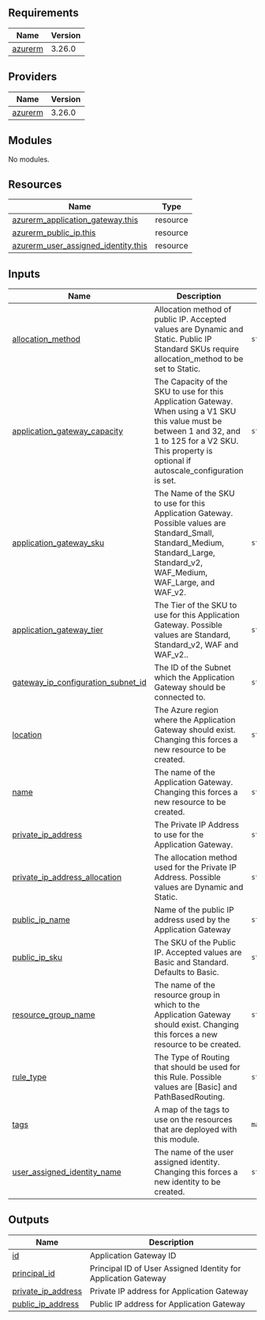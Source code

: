 <!-- BEGIN_TF_DOCS -->
## Requirements

| Name | Version |
|------|---------|
| <a name="requirement_azurerm"></a> [azurerm](#requirement\_azurerm) | 3.26.0 |

## Providers

| Name | Version |
|------|---------|
| <a name="provider_azurerm"></a> [azurerm](#provider\_azurerm) | 3.26.0 |

## Modules

No modules.

## Resources

| Name | Type |
|------|------|
| [azurerm_application_gateway.this](https://registry.terraform.io/providers/hashicorp/azurerm/3.26.0/docs/resources/application_gateway) | resource |
| [azurerm_public_ip.this](https://registry.terraform.io/providers/hashicorp/azurerm/3.26.0/docs/resources/public_ip) | resource |
| [azurerm_user_assigned_identity.this](https://registry.terraform.io/providers/hashicorp/azurerm/3.26.0/docs/resources/user_assigned_identity) | resource |

## Inputs

| Name | Description | Type | Default | Required |
|------|-------------|------|---------|:--------:|
| <a name="input_allocation_method"></a> [allocation\_method](#input\_allocation\_method) | Allocation method of public IP. Accepted values are Dynamic and Static. Public IP Standard SKUs require allocation\_method to be set to Static. | `string` | n/a | yes |
| <a name="input_application_gateway_capacity"></a> [application\_gateway\_capacity](#input\_application\_gateway\_capacity) | The Capacity of the SKU to use for this Application Gateway. When using a V1 SKU this value must be between 1 and 32, and 1 to 125 for a V2 SKU. This property is optional if autoscale\_configuration is set. | `string` | n/a | yes |
| <a name="input_application_gateway_sku"></a> [application\_gateway\_sku](#input\_application\_gateway\_sku) | The Name of the SKU to use for this Application Gateway. Possible values are Standard\_Small, Standard\_Medium, Standard\_Large, Standard\_v2, WAF\_Medium, WAF\_Large, and WAF\_v2. | `string` | n/a | yes |
| <a name="input_application_gateway_tier"></a> [application\_gateway\_tier](#input\_application\_gateway\_tier) | The Tier of the SKU to use for this Application Gateway. Possible values are Standard, Standard\_v2, WAF and WAF\_v2.. | `string` | n/a | yes |
| <a name="input_gateway_ip_configuration_subnet_id"></a> [gateway\_ip\_configuration\_subnet\_id](#input\_gateway\_ip\_configuration\_subnet\_id) | The ID of the Subnet which the Application Gateway should be connected to. | `string` | n/a | yes |
| <a name="input_location"></a> [location](#input\_location) | The Azure region where the Application Gateway should exist. Changing this forces a new resource to be created. | `string` | n/a | yes |
| <a name="input_name"></a> [name](#input\_name) | The name of the Application Gateway. Changing this forces a new resource to be created. | `string` | n/a | yes |
| <a name="input_private_ip_address"></a> [private\_ip\_address](#input\_private\_ip\_address) | The Private IP Address to use for the Application Gateway. | `string` | n/a | yes |
| <a name="input_private_ip_address_allocation"></a> [private\_ip\_address\_allocation](#input\_private\_ip\_address\_allocation) | The allocation method used for the Private IP Address. Possible values are Dynamic and Static. | `string` | n/a | yes |
| <a name="input_public_ip_name"></a> [public\_ip\_name](#input\_public\_ip\_name) | Name of the public IP address used by the Application Gateway | `string` | n/a | yes |
| <a name="input_public_ip_sku"></a> [public\_ip\_sku](#input\_public\_ip\_sku) | The SKU of the Public IP. Accepted values are Basic and Standard. Defaults to Basic. | `string` | n/a | yes |
| <a name="input_resource_group_name"></a> [resource\_group\_name](#input\_resource\_group\_name) | The name of the resource group in which to the Application Gateway should exist. Changing this forces a new resource to be created. | `string` | n/a | yes |
| <a name="input_rule_type"></a> [rule\_type](#input\_rule\_type) | The Type of Routing that should be used for this Rule. Possible values are [Basic] and PathBasedRouting. | `string` | n/a | yes |
| <a name="input_tags"></a> [tags](#input\_tags) | A map of the tags to use on the resources that are deployed with this module. | `map(string)` | n/a | yes |
| <a name="input_user_assigned_identity_name"></a> [user\_assigned\_identity\_name](#input\_user\_assigned\_identity\_name) | The name of the user assigned identity. Changing this forces a new identity to be created. | `string` | n/a | yes |

## Outputs

| Name | Description |
|------|-------------|
| <a name="output_id"></a> [id](#output\_id) | Application Gateway ID |
| <a name="output_principal_id"></a> [principal\_id](#output\_principal\_id) | Principal ID of User Assigned Identity for Application Gateway |
| <a name="output_private_ip_address"></a> [private\_ip\_address](#output\_private\_ip\_address) | Private IP address for Application Gateway |
| <a name="output_public_ip_address"></a> [public\_ip\_address](#output\_public\_ip\_address) | Public IP address for Application Gateway |
<!-- END_TF_DOCS -->